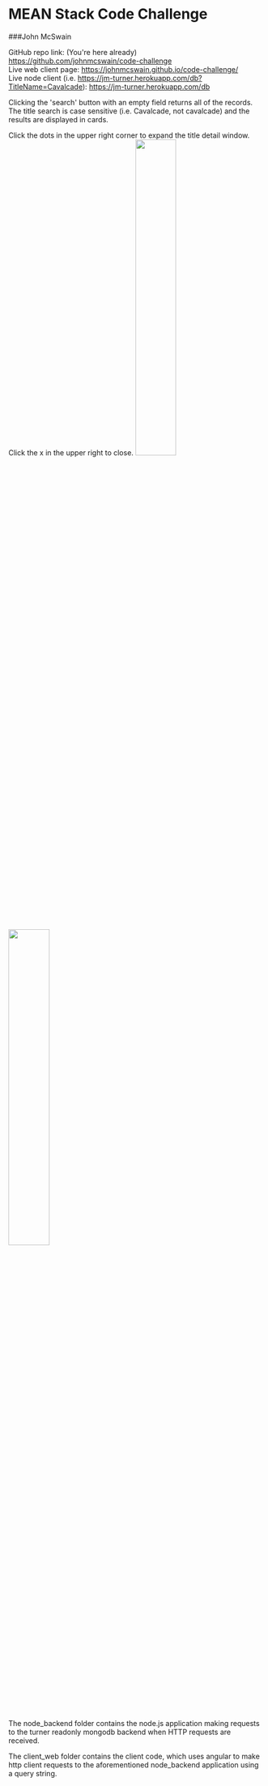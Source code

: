 # MEAN Stack Code Challenge

###John McSwain

<p>

GitHub repo link: (You're here already) https://github.com/johnmcswain/code-challenge<br>
Live web client page: https://johnmcswain.github.io/code-challenge/<br>
Live node client (i.e. https://jm-turner.herokuapp.com/db?TitleName=Cavalcade): https://jm-turner.herokuapp.com/db<br>

Clicking the 'search' button with an empty field returns all of the records. The title search is case sensitive (i.e. Cavalcade, not cavalcade) and the results are displayed in cards.

Click the dots in the upper right corner to expand the title detail window. Click the x in the upper right to close.
<img src="https://dl.dropboxusercontent.com/u/609330/closed.png" width="40%"><img src="https://dl.dropboxusercontent.com/u/609330/open.png" width="40%"><br>
The node_backend folder contains the node.js application making requests to the turner readonly mongodb backend when HTTP requests are received.

The client_web folder contains the client code, which uses angular to make http client requests to the aforementioned node_backend application using a query string.
</p>
